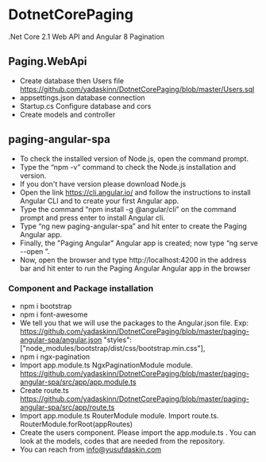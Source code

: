 # DotnetCorePaging
.Net Core 2.1 Web API and Angular 8 Pagination

## Paging.WebApi

* Create database then Users file https://github.com/yadaskinn/DotnetCorePaging/blob/master/Users.sql
* appsettings.json database connection
* Startup.cs Configure database and cors
* Create models and controller

## paging-angular-spa

* To check the installed version of Node.js, open the command prompt.
* Type the “npm -v” command to check the Node.js installation and version.
* If you don't have version please download Node.js
* Open the link https://cli.angular.io/ and follow the instructions to install Angular CLI and to create your first  Angular app.
* Type the command “npm install -g @angular/cli” on the command prompt and press enter to install Angular cli.
* Type “ng new paging-angular-spa” and hit enter to create the Paging Angular app.
* Finally, the "Paging Angular" Angular app is created; now type “ng serve --open ”.
* Now, open the browser and type http://localhost:4200  in the address bar and hit enter to run the Paging Angular Angular app in the browser
### Component and Package installation
* npm i bootstrap
* npm i font-awesome
* We tell you that we will use the packages to the Angular.json file. Exp: https://github.com/yadaskinn/DotnetCorePaging/blob/master/paging-angular-spa/angular.json "styles": ["node_modules/bootstrap/dist/css/bootstrap.min.css"],
* npm i ngx-pagination
* Import app.module.ts NgxPaginationModule  module.  https://github.com/yadaskinn/DotnetCorePaging/blob/master/paging-angular-spa/src/app/app.module.ts
* Create route.ts https://github.com/yadaskinn/DotnetCorePaging/blob/master/paging-angular-spa/src/app/route.ts
* Import app.module.ts RouterModule module. Import route.ts. RouterModule.forRoot(appRoutes)
* Create the users component. Please import the app.module.ts . You can look at the models, codes that are needed from the repository.
* You can reach from info@yusufdaskin.com



